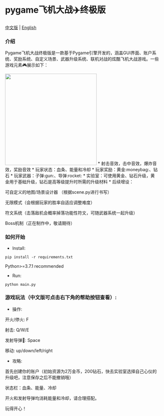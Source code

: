 # pygame飞机大战:airplane:终极版
[中文版](https://github.com/gitouni/pygame-aircraft-wars-Ultra/blob/c77bc77efeee6f9910b62cec382c28be3b2be28d/README.md) | [English](https://github.com/gitouni/pygame-aircraft-wars-Ultra/blob/c77bc77efeee6f9910b62cec382c28be3b2be28d/README_EN.md)
### 介绍
Pygame飞机大战终极版是一款基于Pygame引擎开发的，涵盖GUI界面、账户系统、奖励系统、自定义场景、武器升级系统、联机对战的炫酷飞机大战游戏。一些游戏元素:video_game:展示如下：

<img src="https://github.com/gitouni/pygame-aircraft-wars-Ultra/blob/a777c40a73c9d66d4d67f5e8e8d95e7cd44297b7/screenshots/ex1.jpg" width="300px">
* 射击音效，击中音效，爆炸音效，奖励音效
* 玩家状态：血条、能量和冷却
* 玩家奖励：黄金:moneybag:、钻石
* 玩家武器：子弹:gun:、导弹:rocket:
* 实验室：可使用黄金、钻石升级，黄金用于基础升级，钻石是高等级提升时所需的升级材料
* 后续增设：

可自定义的地图/场景设计器 （根据scene.py进行书写）

无限模式（会根据玩家的胜率自适应调整难度）

符文系统（击落敌机会概率掉落功能性符文，可随武器系统一起升级）

Boss机制（正在制作中，敬请期待）

### 如何开始
* Install:

`pip install -r requirements.txt`

Python>=3.7.1 recommended
* Run:

`python main.py`

### 游戏玩法（中文版可点击右下角的帮助按钮查看）:
* 操作:

开火/停火: F

射击: Q/W/E

发射导弹:rocket:: Space

移动: up/down/left/right

* 攻略:

首先创建你的账户（初始资源为2万金币，200钻石，快去实验室选择自己心仪的升级吧，注意保存之后不能撤销哦）

状态栏：血条、能量、冷却

开火和发射导弹均消耗能量和冷却，请合理搭配。

玩得开心！

